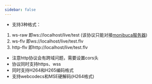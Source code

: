 ```yaml
---
sidebar: false
---
```


<DemoPlayer/>

- 支持3种格式：
1. ws-raw 即ws://localhost/live/test (该协议只能对接[monibuca服务器](https://monibuca.com))
2. ws-flv 即ws://localhost/live/test.flv
3. http-flv 即http://localhost/live/test.flv
- 注意http协议会有跨域问题，需要设置cors头
- 协议同时支持https、wss
- 同时支持H264和H265编码格式
- 支持webcodecs和MSE硬解码(H264格式)

<Rice/>
